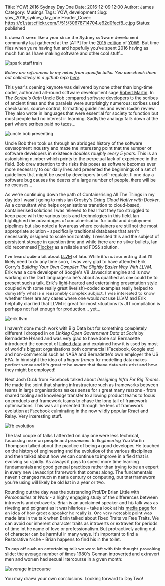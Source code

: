 Title: YOW! 2016 Sydney Day One 
Date: 2016-12-09 12:00
Author: James 
Category: Musings 
Tags: YOW, development
Slug: yow_2016_sydney_day_one
Header_Cover: https://c1.staticflickr.com/1/515/30678714704_e62d0fecf8_c.jpg
Status: published

It doesn't seem like a year since the Sydney software develoment community last gathered at the [ATP] for the [2015][yow 2015 day one] [edition][yow 2015 day two] of [YOW!][yow sydney]. But time flies when yu're having fun and hopefully you've spent 2016 having as much fun as I have making software and other cool stuff... 

![spark staff train][spark staff train]

<!-- PELICAN_END_SUMMARY -->

_Below are references to my notes from specific talks. You can check them out collectively in a github repo [here][notes]._

This year's opening keynote was delivered by none other than long-time coder, author and all-round software development sage [Robert Martin][uncle bob]. In _The Scribe's Oath_ Uncle Bob compared software developers to the scribes of ancient times and the parallels were surprisingly numerous: scribes used checksums, source control, formatting guidelines and even (code) review. They also wrote in languages that were essential for society to function but most people had no interest in learning. Sadly the analogy falls down at the part where scribes paid no taxes...  

![uncle bob presenting][uncle bob presenting]

Uncle Bob then took us through an abridged history of the software development industry and made the interesting point that the number of software developers in existence _doubles roughly every 5 years_. This is an astonishing number which points to the perpetual lack of experience in the field. Bob drew attention to the risks this poses as software becomes ever more necessary to our daily lives and presented the beginnings of a set of guidelines that might be used by developers to self-regulate. If one day a software bug causes the deaths of a large number of people, there will be no excuses...

As we're continuing down the path of Containerising All The Things in my day job I wasn't going to miss Ian Crosby's _Going Cloud Native with Docker_. As a consultant who helps organisations transition to cloud-based, containerised solutions I was relieved to hear that they too struggled to keep pace with the various tools and technologies in this field. Ian highlighted the advantages of containerisation for build and deployment pipelines but also noted a few areas where containers are still not the most appropriate solution - specifically traditional databases that aren't necessarily designed to scale horizontally. I revisited this and the subject of persistent storage in question time and while there are no silver bullets, Ian did recommend [Flocker][flocker] as a reliable and FOSS solution.

I've heard quite a bit about [LLVM][llvm] of late. While it's not something that I'll likely need to do any time soon, I was very glad to have attended Erik Corry's _Building Your Own Compiler The Slightly Easier Way With LLVM_. Erik was a core developer of Google's V8 Javascript engine and is now working on the Dart language so he's about as qualified as one could be to present such a talk. Erik's light-hearted and entertaining presentation style coupled with some really great live(ish)-coded examples really helped to demystify what is a reasonably complex subject. I was interested to know whether there are any cases where one would _not_ use LLVM and Erik helpfully clarified that LLVM is great for most situations its JIT compilation is perhaps not fast enough for production... yet...

![erik llvm][erik llvm]

I haven't done much work with Big Data but for something completely different I dropped in on _Linking Open Government Data at Scale_ by Bernadette Hyland and was very glad to have done so! Bernadette introduced the concept of [linked data][linked data] and explained how it is used by most of world's biggest organisations both commercial (Facebook, Google etc) and non-commercial such as NASA and Bernadette's own employer the US EPA. In hindsight the idea of a _lingua franca_ for modelling data makes perfect sense and it's great to be aware that these data sets exist and how they might be employed!

Next Josh Duck from Facebook talked about _Designing Infra For Big Teams_. He made the point that sharing infrastructure such as frameworks between teams in large organisations makes sense for a great many reasons - from shared tooling and knowledge transfer to allowing product teams to focus on products and framework teams to chase the long tail of framework optimisations. This was all presented through the lens of framework evolution at Facebook culminating in the now wildly popular React and Relay. Very interesting stuff.

![fb evolution][fb evolution]

The last couple of talks I attended on day one were less technical, focussing more on people and processes. In _Engineering You_ Martin Thompson talked about the practice of being a good developer. He touched on the history of engineering and the evolution of the various disciplines and then talked about how we can continue to improve in a field that is evolving so rapidly. As always it pays to spend more time learning fundamentals and good general practices rather than trying to be an expert in every new Javascript framework that comes along. The fundamentals haven't changed much in half a century of computing, but that framework you're using will likely be old hat in a year or two.

Rounding out the day was the outstanding Prof/Dr Brian Little with _Personalities at Work_ - a highly engaging study of the differences between introverts and extraverts. Brian is an acclaimed speaker and his talk was as riveting and poignant as it was hilarious - take a look at his [media page][brian little videos] for an idea of how great a speaker he really is. One very noteable point was made late in the talk when Brain talked about Fixed Traits vs Free Traits. We can avoid our inherent character traits as introverts or extravert for periods of time int he name of love or professionalism. But protractively acting out of character can be harmful in many ways. It's important to find a Restorative Niche - Brian happens to find his in the toilet.

To cap off such an entertaining talk we were left with this thought-provoking slide: the average number of times 1980's German introverted and extravert men and women had sexual intercourse in a given month:

![average intercourse][average intercourse]

You may drawa your own conclusions. Looking forward to Day Two! 

[yow 2015 day one]:/yow_2015_sydney_day_one
[yow 2015 day two]:/yow_2015_sydney_day_two
[yow sydney]:http://sydney.yowconference.com.au
[notes]:https://github.com/amorphic/yow_2016
[australian technology park]:http://www.atp.com.au
[sparkcc]:http://sparkcc.org

[spark staff yow]: https://c1.staticflickr.com/1/515/30678714704_e62d0fecf8_c.jpg
[spark staff train]: https://c6.staticflickr.com/1/716/30710372533_b098ffb3f2_c.jpg
[uncle bob presenting]: https://c6.staticflickr.com/1/507/31519507285_db42883ef7_c.jpg
[uncle bob]: https://en.wikipedia.org/wiki/Robert_Cecil_Martin
[flocker]: https://clusterhq.com/flocker/introduction
[llvm]: http://llvm.org
[linked data]: https://en.wikipedia.org/wiki/Linked_data
[epa]: https://www.epa.gov
[erik llvm]: https://c7.staticflickr.com/1/654/30678780974_c8c54f63fb_c.jpg
[fb evolution]: https://c7.staticflickr.com/6/5585/31148222590_e83d80e250_c.jpg
[brian little videos]: http://www.brianrlittle.com/Topics/media/
[average intercourse]: https://c7.staticflickr.com/1/112/31482337686_3ef30cc721_c.jpg
